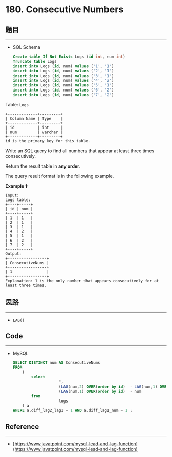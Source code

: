 # 180. Consecutive Numbers

## 題目

---

- SQL Schema
    
    ```sql
    Create table If Not Exists Logs (id int, num int)
    Truncate table Logs
    insert into Logs (id, num) values ('1', '1')
    insert into Logs (id, num) values ('2', '1')
    insert into Logs (id, num) values ('3', '1')
    insert into Logs (id, num) values ('4', '2')
    insert into Logs (id, num) values ('5', '1')
    insert into Logs (id, num) values ('6', '2')
    insert into Logs (id, num) values ('7', '2')
    ```
    

Table: `Logs`

```
+-------------+---------+
| Column Name | Type    |
+-------------+---------+
| id          | int     |
| num         | varchar |
+-------------+---------+
id is the primary key for this table.

```

Write an SQL query to find all numbers that appear at least three times consecutively.

Return the result table in **any order**.

The query result format is in the following example.

**Example 1:**

```
Input:
Logs table:
+----+-----+
| id | num |
+----+-----+
| 1  | 1   |
| 2  | 1   |
| 3  | 1   |
| 4  | 2   |
| 5  | 1   |
| 6  | 2   |
| 7  | 2   |
+----+-----+
Output:
+-----------------+
| ConsecutiveNums |
+-----------------+
| 1               |
+-----------------+
Explanation: 1 is the only number that appears consecutively for at least three times.
```

## 思路

---

- `LAG()`

## Code

---

- MySQL
    
    ```sql
    SELECT DISTINCT num AS ConsecutiveNums
    FROM
    	(
    		select
    					*, 
    					(LAG(num,2) OVER(order by id)  - LAG(num,1) OVER (order by id) = 0) as diff_lag2_lag1,
    					(LAG(num,1) OVER(order by id)  - num                           = 0) as diff_lag1_num
    		from 
    					logs
    	) a
    WHERE a.diff_lag2_lag1 = 1 AND a.diff_lag1_num = 1 ;
    ```
    

## Reference

---

- [https://www.javatpoint.com/mysql-lead-and-lag-function](https://www.javatpoint.com/mysql-lead-and-lag-function)